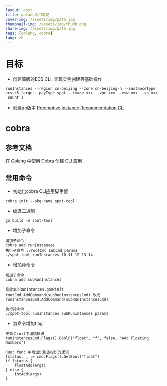 ```yaml
---
layout: post
title: golang入门笔记
cover-img: /assets/img/path.jpg
thumbnail-img: /assets/img/thumb.png
share-img: /assets/img/path.jpg
tags: [golang, cobra]
lang: zh
---
```

# 目标
- 创建简版的ECS CLI, 实现实例创建等基础操作
```shell
runInstances --region cn-beijing --zone cn-beijing-h --instanceType ecs.c5.large --payType spot --image xxx --vpc xxx --vsw xxx --sg xxx --count 1
```

- 创建go版本 [Preemptive Instance Recommendation CLI](https://github.com/aliyun/alibabacloud-ecs-easy-sdk/tree/master/incubator-plugins/preemptive-instance-recommendation)



# cobra
## 参考文档
[在 Golang 中使用 Cobra 创建 CLI 应用](https://www.qikqiak.com/post/create-cli-app-with-cobra/)

## 常用命令

- 初始化cobra CLI应用脚手架
```shell
cobra init --pkg-name spot-tool
```

- 编译二进制
```shell
go build -o spot-tool
```

- 增加子命令
```shell
增加子命令
cobra add runInstances
执行子命令 ./rootCmd subCmd params
./spot-tool runInstances 10 11 12 13 14
```

- 增加孙命令
```shell
增加子命令
cobra add subRunInstances

修改subRunIntances.go的init
rootCmd.AddCommand(subRunInstancesCmd) 改成
runInstancesCmd.AddCommand(subRunInstancesCmd) 

执行孙命令
./spot-tool runInstances subRunIntances params
```


- 为命令增加flag
```shell
子命令init中增加标识 
runInstancesCmd.Flags().BoolP("float", "f", false, "Add Floating Numbers")

Run: func 中增加识别该标识的逻辑
fstatus, _ := cmd.Flags().GetBool("float")
if fstatus {
    floatAdd(args)
} else {
    intAdd(args)
}
```



